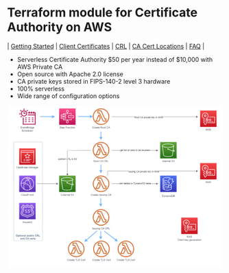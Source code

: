 # Terraform module for Certificate Authority on AWS
| [Getting Started](getting-started.md) | [Client Certificates](client-certificates.md) | [CRL](revocation.md) | [CA Cert Locations](locations.md) | [FAQ](faq.md) |  

* Serverless Certificate Authority $50 per year instead of $10,000 with AWS Private CA
* Open source with Apache 2.0 license
* CA private keys stored in FIPS-140-2 level 3 hardware
* 100% serverless
* Wide range of configuration options

![Alt text](images/ca-architecture-options.png?raw=true "CA architecture")
